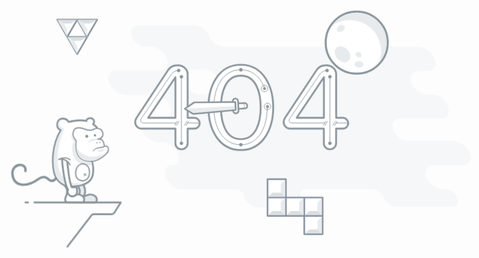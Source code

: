 <!DOCTYPE html><html lang="en"><head><meta charset="utf-8"><title>404</title><style class="cp-pen-styles">.me404{width:1000px;height:480px;position:absolute;top:50%;left:50%;margin-left:-400px;margin-top:0px}.st0{fill-rule:evenodd;clip-rule:evenodd;fill:#e8ebed}.st1{fill:#fff;stroke:#89949b;stroke-width:3;stroke-linecap:round;stroke-linejoin:round;stroke-miterlimit:10}.st2{fill-rule:evenodd;clip-rule:evenodd;fill:#dbdfe1}.st3{fill:#fff}.st4{fill-rule:evenodd;clip-rule:evenodd;fill:#e8ebed;stroke:#89949b;stroke-width:3;stroke-linecap:round;stroke-linejoin:round;stroke-miterlimit:10}.st5{fill-rule:evenodd;clip-rule:evenodd;fill:#fff;stroke:#89949b;stroke-width:3;stroke-linecap:round;stroke-linejoin:round;stroke-miterlimit:10}.st6{fill-rule:evenodd;clip-rule:evenodd;fill:none;stroke:#89949b;stroke-width:3;stroke-linecap:round;stroke-linejoin:round;stroke-miterlimit:10}.st7{fill-rule:evenodd;clip-rule:evenodd;fill:none;stroke:#89949b;stroke-width:4;stroke-linecap:round;stroke-linejoin:round;stroke-miterlimit:10}.st8{fill-rule:evenodd;clip-rule:evenodd;fill:#fff;stroke:#89949b;stroke-width:2;stroke-linecap:round;stroke-linejoin:round;stroke-miterlimit:10}.st9{fill:#89949b}.st10{fill-rule:evenodd;clip-rule:evenodd;fill:#89949b}.st11{fill-rule:evenodd;clip-rule:evenodd;fill:none;stroke:#89949b;stroke-width:2;stroke-linecap:round;stroke-linejoin:round;stroke-miterlimit:10}.st12{fill-rule:evenodd;clip-rule:evenodd;fill:#fff}.st13{fill-rule:evenodd;clip-rule:evenodd;fill:#fff;stroke:#8894a0;stroke-width:3;stroke-linecap:round;stroke-linejoin:round;stroke-miterlimit:10}.st14{fill-rule:evenodd;clip-rule:evenodd;fill:none;stroke:#89949b;stroke-linecap:round;stroke-linejoin:round;stroke-miterlimit:10}.st15{fill:none;stroke:#89949b;stroke-linecap:round;stroke-linejoin:round;stroke-miterlimit:10}#cloud{-webkit-animation:cloud 9s infinite ease-in-out;-moz-animation:cloud 9s infinite ease-in-out;-o-animation:cloud 9s infinite ease-in-out;animation:cloud 9s infinite ease-in-out}lesshat-selector{-lh-property:0}@-webkit-keyframes cloud{0%{opacity:.3;left:160px;-webkit-transform:skewX(20deg)}65%{opacity:1;left:114px;-webkit-transform:skewX(0deg)}100%{opacity:.3;left:160px;-webkit-transform:skewX(20deg)}}@-moz-keyframes cloud{0%{opacity:.3;left:160px;-moz-transform:skewX(20deg)}65%{opacity:1;left:114px;-moz-transform:skewX(0deg)}100%{opacity:.3;left:160px;-moz-transform:skewX(20deg)}}@-o-keyframes cloud{0%{opacity:.3;left:160px;-o-transform:skewX(20deg)}65%{opacity:1;left:114px;-o-transform:skewX(0deg)}100%{opacity:.3;left:160px;-o-transform:skewX(20deg)}}@keyframes cloud{0%{opacity:.3;left:160px;-webkit-transform:skewX(20deg);-moz-transform:skewX(20deg);-ms-transform:skewX(20deg);transform:skewX(20deg)}65%{opacity:1;left:114px;-webkit-transform:skewX(0deg);-moz-transform:skewX(0deg);-ms-transform:skewX(0deg);transform:skewX(0deg)}100%{opacity:.3;left:160px;-webkit-transform:skewX(20deg);-moz-transform:skewX(20deg);-ms-transform:skewX(20deg);transform:skewX(20deg)}}[not-existing]{zoom:1}#moon{transform-origin:640px 81px;-webkit-animation:moon-float 6s infinite ease-in-out;-moz-animation:moon-float 6s infinite ease-in-out;-o-animation:moon-float 6s infinite ease-in-out;animation:moon-float 6s infinite ease-in-out}lesshat-selector{-lh-property:0}@-webkit-keyframes moon-float{0%{-webkit-transform:translate(0,20px) scale(1.1)}65%{-webkit-transform:translate(0,0px) scale(1.0)}100%{-webkit-transform:translate(0,20px) scale(1.1)}}@-moz-keyframes moon-float{0%{-moz-transform:translate(0,20px) scale(1.1)}65%{-moz-transform:translate(0,0px) scale(1.0)}100%{-moz-transform:translate(0,20px) scale(1.1)}}@-o-keyframes moon-float{0%{-o-transform:translate(0,20px) scale(1.1)}65%{-o-transform:translate(0,0px) scale(1.0)}100%{-o-transform:translate(0,20px) scale(1.1)}}@keyframes moon-float{0%{-webkit-transform:translate(0,20px) scale(1.1);-moz-transform:translate(0,20px) scale(1.1);-ms-transform:translate(0,20px) scale(1.1);transform:translate(0,20px) scale(1.1)}65%{-webkit-transform:translate(0,0px) scale(1.0);-moz-transform:translate(0,0px) scale(1.0);-ms-transform:translate(0,0px) scale(1.0);transform:translate(0,0px) scale(1.0)}100%{-webkit-transform:translate(0,20px) scale(1.1);-moz-transform:translate(0,20px) scale(1.1);-ms-transform:translate(0,20px) scale(1.1);transform:translate(0,20px) scale(1.1)}}[not-existing]{zoom:1}#monkey-eye-l{transform-origin:191px 257px;-webkit-animation:blink-l 12s infinite ease-in-out;-moz-animation:blink-l 12s infinite ease-in-out;-o-animation:blink-l 12s infinite ease-in-out;animation:blink-l 12s infinite ease-in-out}#monkey-eye-r{transform-origin:205px 256px;-webkit-animation:blink-r 12s infinite ease-in-out;-moz-animation:blink-r 12s infinite ease-in-out;-o-animation:blink-r 12s infinite ease-in-out;animation:blink-r 12s infinite ease-in-out}#monkey-arm{transform-origin:155px 298px;-webkit-animation:monkey-arm 4s infinite ease-in-out;-moz-animation:monkey-arm 4s infinite ease-in-out;-o-animation:monkey-arm 4s infinite ease-in-out;animation:monkey-arm 4s infinite ease-in-out}lesshat-selector{-lh-property:0}@-webkit-keyframes monkey-arm{0%{-webkit-transform:rotateZ(-10deg)}50%{-webkit-transform:rotateZ(20deg)}100%{-webkit-transform:rotateZ(-10deg)}}@-moz-keyframes monkey-arm{0%{-moz-transform:rotateZ(-10deg)}50%{-moz-transform:rotateZ(20deg)}100%{-moz-transform:rotateZ(-10deg)}}@-o-keyframes monkey-arm{0%{-o-transform:rotateZ(-10deg)}50%{-o-transform:rotateZ(20deg)}100%{-o-transform:rotateZ(-10deg)}}@keyframes monkey-arm{0%{-webkit-transform:rotateZ(-10deg);-moz-transform:rotateZ(-10deg);-ms-transform:rotateZ(-10deg);transform:rotateZ(-10deg)}50%{-webkit-transform:rotateZ(20deg);-moz-transform:rotateZ(20deg);-ms-transform:rotateZ(20deg);transform:rotateZ(20deg)}100%{-webkit-transform:rotateZ(-10deg);-moz-transform:rotateZ(-10deg);-ms-transform:rotateZ(-10deg);transform:rotateZ(-10deg)}}[not-existing]{zoom:1}lesshat-selector{-lh-property:0}@-webkit-keyframes blink-l{0%{-webkit-transform:rotateX(0deg)}2%{-webkit-transform:rotateX(80deg)}4%,20%{-webkit-transform:rotateX(0deg)}22%{-webkit-transform:rotateX(80deg)}24%,30%{-webkit-transform:rotateX(0deg)}32%{-webkit-transform:rotateX(80deg)}34%,70%{-webkit-transform:rotateX(0deg)}72%{-webkit-transform:rotateX(80deg)}74%,100%{-webkit-transform:rotateX(0deg)}}@-moz-keyframes blink-l{0%{-moz-transform:rotateX(0deg)}2%{-moz-transform:rotateX(80deg)}4%,20%{-moz-transform:rotateX(0deg)}22%{-moz-transform:rotateX(80deg)}24%,30%{-moz-transform:rotateX(0deg)}32%{-moz-transform:rotateX(80deg)}34%,70%{-moz-transform:rotateX(0deg)}72%{-moz-transform:rotateX(80deg)}74%,100%{-moz-transform:rotateX(0deg)}}@-o-keyframes blink-l{0%{-o-transform:rotateX(0deg)}2%{-o-transform:rotateX(80deg)}4%,20%{-o-transform:rotateX(0deg)}22%{-o-transform:rotateX(80deg)}24%,30%{-o-transform:rotateX(0deg)}32%{-o-transform:rotateX(80deg)}34%,70%{-o-transform:rotateX(0deg)}72%{-o-transform:rotateX(80deg)}74%,100%{-o-transform:rotateX(0deg)}}@keyframes blink-l{0%{-webkit-transform:rotateX(0deg);-moz-transform:rotateX(0deg);-ms-transform:rotateX(0deg);transform:rotateX(0deg)}2%{-webkit-transform:rotateX(80deg);-moz-transform:rotateX(80deg);-ms-transform:rotateX(80deg);transform:rotateX(80deg)}4%,20%{-webkit-transform:rotateX(0deg);-moz-transform:rotateX(0deg);-ms-transform:rotateX(0deg);transform:rotateX(0deg)}22%{-webkit-transform:rotateX(80deg);-moz-transform:rotateX(80deg);-ms-transform:rotateX(80deg);transform:rotateX(80deg)}24%,30%{-webkit-transform:rotateX(0deg);-moz-transform:rotateX(0deg);-ms-transform:rotateX(0deg);transform:rotateX(0deg)}32%{-webkit-transform:rotateX(80deg);-moz-transform:rotateX(80deg);-ms-transform:rotateX(80deg);transform:rotateX(80deg)}34%,70%{-webkit-transform:rotateX(0deg);-moz-transform:rotateX(0deg);-ms-transform:rotateX(0deg);transform:rotateX(0deg)}72%{-webkit-transform:rotateX(80deg);-moz-transform:rotateX(80deg);-ms-transform:rotateX(80deg);transform:rotateX(80deg)}74%,100%{-webkit-transform:rotateX(0deg);-moz-transform:rotateX(0deg);-ms-transform:rotateX(0deg);transform:rotateX(0deg)}}[not-existing]{zoom:1}lesshat-selector{-lh-property:0}@-webkit-keyframes blink-r{0%{-webkit-transform:rotateX(0deg)}2%{-webkit-transform:rotateX(80deg)}4%,30%{-webkit-transform:rotateX(0deg)}32%{-webkit-transform:rotateX(80deg)}34%,50%{-webkit-transform:rotateX(0deg)}52%{-webkit-transform:rotateX(80deg)}54%,100%{-webkit-transform:rotateX(0deg)}}@-moz-keyframes blink-r{0%{-moz-transform:rotateX(0deg)}2%{-moz-transform:rotateX(80deg)}4%,30%{-moz-transform:rotateX(0deg)}32%{-moz-transform:rotateX(80deg)}34%,50%{-moz-transform:rotateX(0deg)}52%{-moz-transform:rotateX(80deg)}54%,100%{-moz-transform:rotateX(0deg)}}@-o-keyframes blink-r{0%{-o-transform:rotateX(0deg)}2%{-o-transform:rotateX(80deg)}4%,30%{-o-transform:rotateX(0deg)}32%{-o-transform:rotateX(80deg)}34%,50%{-o-transform:rotateX(0deg)}52%{-o-transform:rotateX(80deg)}54%,100%{-o-transform:rotateX(0deg)}}@keyframes blink-r{0%{-webkit-transform:rotateX(0deg);-moz-transform:rotateX(0deg);-ms-transform:rotateX(0deg);transform:rotateX(0deg)}2%{-webkit-transform:rotateX(80deg);-moz-transform:rotateX(80deg);-ms-transform:rotateX(80deg);transform:rotateX(80deg)}4%,30%{-webkit-transform:rotateX(0deg);-moz-transform:rotateX(0deg);-ms-transform:rotateX(0deg);transform:rotateX(0deg)}32%{-webkit-transform:rotateX(80deg);-moz-transform:rotateX(80deg);-ms-transform:rotateX(80deg);transform:rotateX(80deg)}34%,50%{-webkit-transform:rotateX(0deg);-moz-transform:rotateX(0deg);-ms-transform:rotateX(0deg);transform:rotateX(0deg)}52%{-webkit-transform:rotateX(80deg);-moz-transform:rotateX(80deg);-ms-transform:rotateX(80deg);transform:rotateX(80deg)}54%,100%{-webkit-transform:rotateX(0deg);-moz-transform:rotateX(0deg);-ms-transform:rotateX(0deg);transform:rotateX(0deg)}}[not-existing]{zoom:1}#star1{transform-origin:643px 338px;-webkit-animation:star1 12s infinite linear,star1-fade 12s infinite ease-in-out;-moz-animation:star1 12s infinite linear,star1-fade 12s infinite ease-in-out;-o-animation:star1 12s infinite linear,star1-fade 12s infinite ease-in-out;animation:star1 12s infinite linear,star1-fade 12s infinite ease-in-out}#star2{transform-origin:489px 82px;-webkit-animation:star2 12s infinite linear,star2-fade 12s infinite ease-in-out;-moz-animation:star2 12s infinite linear,star2-fade 12s infinite ease-in-out;-o-animation:star2 12s infinite linear,star2-fade 12s infinite ease-in-out;animation:star2 12s infinite linear,star2-fade 12s infinite ease-in-out}#star3{transform-origin:316px 344px;-webkit-animation:star3 12s infinite linear,star3-fade 12s infinite ease-in-out;-moz-animation:star3 12s infinite linear,star3-fade 12s infinite ease-in-out;-o-animation:star3 12s infinite linear,star3-fade 12s infinite ease-in-out;animation:star3 12s infinite linear,star3-fade 12s infinite ease-in-out}#star4{transform-origin:126px 182px;-webkit-animation:star4 12s infinite linear,star4-fade 12s infinite ease-in-out;-moz-animation:star4 12s infinite linear,star4-fade 12s infinite ease-in-out;-o-animation:star4 12s infinite linear,star4-fade 12s infinite ease-in-out;animation:star4 12s infinite linear,star4-fade 12s infinite ease-in-out}lesshat-selector{-lh-property:0}@-webkit-keyframes star1{0%{-webkit-transform:scale(.5) skewX(15deg) rotateZ(0deg)}15%{-webkit-transform:scale(1) skewX(0deg) rotateZ(360deg)}30%,100%{-webkit-transform:scale(.5) skewX(15deg) rotateZ(720deg)}}@-moz-keyframes star1{0%{-moz-transform:scale(.5) skewX(15deg) rotateZ(0deg)}15%{-moz-transform:scale(1) skewX(0deg) rotateZ(360deg)}30%,100%{-moz-transform:scale(.5) skewX(15deg) rotateZ(720deg)}}@-o-keyframes star1{0%{-o-transform:scale(.5) skewX(15deg) rotateZ(0deg)}15%{-o-transform:scale(1) skewX(0deg) rotateZ(360deg)}30%,100%{-o-transform:scale(.5) skewX(15deg) rotateZ(720deg)}}@keyframes star1{0%{-webkit-transform:scale(.5) skewX(15deg) rotateZ(0deg);-moz-transform:scale(.5) skewX(15deg) rotateZ(0deg);-ms-transform:scale(.5) skewX(15deg) rotateZ(0deg);transform:scale(.5) skewX(15deg) rotateZ(0deg)}15%{-webkit-transform:scale(1) skewX(0deg) rotateZ(360deg);-moz-transform:scale(1) skewX(0deg) rotateZ(360deg);-ms-transform:scale(1) skewX(0deg) rotateZ(360deg);transform:scale(1) skewX(0deg) rotateZ(360deg)}30%,100%{-webkit-transform:scale(.5) skewX(15deg) rotateZ(720deg);-moz-transform:scale(.5) skewX(15deg) rotateZ(720deg);-ms-transform:scale(.5) skewX(15deg) rotateZ(720deg);transform:scale(.5) skewX(15deg) rotateZ(720deg)}}[not-existing]{zoom:1}lesshat-selector{-lh-property:0}@-webkit-keyframes star2{0%,15%{-webkit-transform:scale(.5) skewX(15deg) rotateZ(0deg)}30%{-webkit-transform:scale(1) skewX(0deg) rotateZ(360deg)}45%,100%{-webkit-transform:scale(.5) skewX(15deg) rotateZ(720deg)}}@-moz-keyframes star2{0%,15%{-moz-transform:scale(.5) skewX(15deg) rotateZ(0deg)}30%{-moz-transform:scale(1) skewX(0deg) rotateZ(360deg)}45%,100%{-moz-transform:scale(.5) skewX(15deg) rotateZ(720deg)}}@-o-keyframes star2{0%,15%{-o-transform:scale(.5) skewX(15deg) rotateZ(0deg)}30%{-o-transform:scale(1) skewX(0deg) rotateZ(360deg)}45%,100%{-o-transform:scale(.5) skewX(15deg) rotateZ(720deg)}}@keyframes star2{0%,15%{-webkit-transform:scale(.5) skewX(15deg) rotateZ(0deg);-moz-transform:scale(.5) skewX(15deg) rotateZ(0deg);-ms-transform:scale(.5) skewX(15deg) rotateZ(0deg);transform:scale(.5) skewX(15deg) rotateZ(0deg)}30%{-webkit-transform:scale(1) skewX(0deg) rotateZ(360deg);-moz-transform:scale(1) skewX(0deg) rotateZ(360deg);-ms-transform:scale(1) skewX(0deg) rotateZ(360deg);transform:scale(1) skewX(0deg) rotateZ(360deg)}45%,100%{-webkit-transform:scale(.5) skewX(15deg) rotateZ(720deg);-moz-transform:scale(.5) skewX(15deg) rotateZ(720deg);-ms-transform:scale(.5) skewX(15deg) rotateZ(720deg);transform:scale(.5) skewX(15deg) rotateZ(720deg)}}[not-existing]{zoom:1}lesshat-selector{-lh-property:0}@-webkit-keyframes star3{0%,30%{-webkit-transform:scale(.5) skewX(15deg) rotateZ(0deg)}45%{-webkit-transform:scale(1) skewX(0deg) rotateZ(360deg)}60%,100%{-webkit-transform:scale(.5) skewX(15deg) rotateZ(720deg)}}@-moz-keyframes star3{0%,30%{-moz-transform:scale(.5) skewX(15deg) rotateZ(0deg)}45%{-moz-transform:scale(1) skewX(0deg) rotateZ(360deg)}60%,100%{-moz-transform:scale(.5) skewX(15deg) rotateZ(720deg)}}@-o-keyframes star3{0%,30%{-o-transform:scale(.5) skewX(15deg) rotateZ(0deg)}45%{-o-transform:scale(1) skewX(0deg) rotateZ(360deg)}60%,100%{-o-transform:scale(.5) skewX(15deg) rotateZ(720deg)}}@keyframes star3{0%,30%{-webkit-transform:scale(.5) skewX(15deg) rotateZ(0deg);-moz-transform:scale(.5) skewX(15deg) rotateZ(0deg);-ms-transform:scale(.5) skewX(15deg) rotateZ(0deg);transform:scale(.5) skewX(15deg) rotateZ(0deg)}45%{-webkit-transform:scale(1) skewX(0deg) rotateZ(360deg);-moz-transform:scale(1) skewX(0deg) rotateZ(360deg);-ms-transform:scale(1) skewX(0deg) rotateZ(360deg);transform:scale(1) skewX(0deg) rotateZ(360deg)}60%,100%{-webkit-transform:scale(.5) skewX(15deg) rotateZ(720deg);-moz-transform:scale(.5) skewX(15deg) rotateZ(720deg);-ms-transform:scale(.5) skewX(15deg) rotateZ(720deg);transform:scale(.5) skewX(15deg) rotateZ(720deg)}}[not-existing]{zoom:1}lesshat-selector{-lh-property:0}@-webkit-keyframes star4{0%,45%{-webkit-transform:scale(.5) skewX(15deg) rotateZ(0deg)}60%{-webkit-transform:scale(1) skewX(0deg) rotateZ(360deg)}75%,100%{-webkit-transform:scale(.5) skewX(15deg) rotateZ(720deg)}}@-moz-keyframes star4{0%,45%{-moz-transform:scale(.5) skewX(15deg) rotateZ(0deg)}60%{-moz-transform:scale(1) skewX(0deg) rotateZ(360deg)}75%,100%{-moz-transform:scale(.5) skewX(15deg) rotateZ(720deg)}}@-o-keyframes star4{0%,45%{-o-transform:scale(.5) skewX(15deg) rotateZ(0deg)}60%{-o-transform:scale(1) skewX(0deg) rotateZ(360deg)}75%,100%{-o-transform:scale(.5) skewX(15deg) rotateZ(720deg)}}@keyframes star4{0%,45%{-webkit-transform:scale(.5) skewX(15deg) rotateZ(0deg);-moz-transform:scale(.5) skewX(15deg) rotateZ(0deg);-ms-transform:scale(.5) skewX(15deg) rotateZ(0deg);transform:scale(.5) skewX(15deg) rotateZ(0deg)}60%{-webkit-transform:scale(1) skewX(0deg) rotateZ(360deg);-moz-transform:scale(1) skewX(0deg) rotateZ(360deg);-ms-transform:scale(1) skewX(0deg) rotateZ(360deg);transform:scale(1) skewX(0deg) rotateZ(360deg)}75%,100%{-webkit-transform:scale(.5) skewX(15deg) rotateZ(720deg);-moz-transform:scale(.5) skewX(15deg) rotateZ(720deg);-ms-transform:scale(.5) skewX(15deg) rotateZ(720deg);transform:scale(.5) skewX(15deg) rotateZ(720deg)}}[not-existing]{zoom:1}lesshat-selector{-lh-property:0}@-webkit-keyframes star1-fade{0%{opacity:0}15%{opacity:1}30%,100%{opacity:0}}@-moz-keyframes star1-fade{0%{opacity:0}15%{opacity:1}30%,100%{opacity:0}}@-o-keyframes star1-fade{0%{opacity:0}15%{opacity:1}30%,100%{opacity:0}}@keyframes star1-fade{0%{opacity:0}15%{opacity:1}30%,100%{opacity:0}}[not-existing]{zoom:1}lesshat-selector{-lh-property:0}@-webkit-keyframes star2-fade{0%,15%{opacity:0}30%{opacity:1}45%,100%{opacity:0}}@-moz-keyframes star2-fade{0%,15%{opacity:0}30%{opacity:1}45%,100%{opacity:0}}@-o-keyframes star2-fade{0%,15%{opacity:0}30%{opacity:1}45%,100%{opacity:0}}@keyframes star2-fade{0%,15%{opacity:0}30%{opacity:1}45%,100%{opacity:0}}[not-existing]{zoom:1}lesshat-selector{-lh-property:0}@-webkit-keyframes star3-fade{0%,30%{opacity:0}45%{opacity:1}60%,100%{opacity:0}}@-moz-keyframes star3-fade{0%,30%{opacity:0}45%{opacity:1}60%,100%{opacity:0}}@-o-keyframes star3-fade{0%,30%{opacity:0}45%{opacity:1}60%,100%{opacity:0}}@keyframes star3-fade{0%,30%{opacity:0}45%{opacity:1}60%,100%{opacity:0}}[not-existing]{zoom:1}lesshat-selector{-lh-property:0}@-webkit-keyframes star4-fade{0%,45%{opacity:0}60%{opacity:1}75%,100%{opacity:0}}@-moz-keyframes star4-fade{0%,45%{opacity:0}60%{opacity:1}75%,100%{opacity:0}}@-o-keyframes star4-fade{0%,45%{opacity:0}60%{opacity:1}75%,100%{opacity:0}}@keyframes star4-fade{0%,45%{opacity:0}60%{opacity:1}75%,100%{opacity:0}}[not-existing]{zoom:1}#sword-path{transform-origin:458px 206px;-webkit-animation:tetris-float 3s infinite ease-in-out;-moz-animation:tetris-float 3s infinite ease-in-out;-o-animation:tetris-float 3s infinite ease-in-out;animation:tetris-float 3s infinite ease-in-out}#sword{transform-origin:458px 206px;-webkit-animation:sword 4s infinite ease-out;-moz-animation:sword 4s infinite ease-out;-o-animation:sword 4s infinite ease-out;animation:sword 4s infinite ease-out}lesshat-selector{-lh-property:0}@-webkit-keyframes sword{0%,15%{-webkit-transform:rotate(-40deg)}87%{-webkit-transform:rotate(50deg)}100%{-webkit-transform:rotate(-40deg)}}@-moz-keyframes sword{0%,15%{-moz-transform:rotate(-40deg)}87%{-moz-transform:rotate(50deg)}100%{-moz-transform:rotate(-40deg)}}@-o-keyframes sword{0%,15%{-o-transform:rotate(-40deg)}87%{-o-transform:rotate(50deg)}100%{-o-transform:rotate(-40deg)}}@keyframes sword{0%,15%{-webkit-transform:rotate(-40deg);-moz-transform:rotate(-40deg);-ms-transform:rotate(-40deg);transform:rotate(-40deg)}87%{-webkit-transform:rotate(50deg);-moz-transform:rotate(50deg);-ms-transform:rotate(50deg);transform:rotate(50deg)}100%{-webkit-transform:rotate(-40deg);-moz-transform:rotate(-40deg);-ms-transform:rotate(-40deg);transform:rotate(-40deg)}}[not-existing]{zoom:1}#tetris-path{transform-origin:538px 374px;-webkit-animation:tetris-float 5s infinite ease-in-out;-moz-animation:tetris-float 5s infinite ease-in-out;-o-animation:tetris-float 5s infinite ease-in-out;animation:tetris-float 5s infinite ease-in-out}#tetris{transform-origin:538px 374px;-webkit-animation:rotate 10s steps(1) infinite alternate;-moz-animation:rotate 10s steps(1) infinite alternate;-o-animation:rotate 10s steps(1) infinite alternate;animation:rotate 10s steps(1) infinite alternate}lesshat-selector{-lh-property:0}@-webkit-keyframes rotate{0%{-webkit-transform:rotateZ(0deg)}25%{-webkit-transform:rotateZ(90deg)}50%{-webkit-transform:rotateZ(180deg)}75%{-webkit-transform:rotateZ(270deg)}100%{-webkit-transform:rotateZ(360deg)}}@-moz-keyframes rotate{0%{-moz-transform:rotateZ(0deg)}25%{-moz-transform:rotateZ(90deg)}50%{-moz-transform:rotateZ(180deg)}75%{-moz-transform:rotateZ(270deg)}100%{-moz-transform:rotateZ(360deg)}}@-o-keyframes rotate{0%{-o-transform:rotateZ(0deg)}25%{-o-transform:rotateZ(90deg)}50%{-o-transform:rotateZ(180deg)}75%{-o-transform:rotateZ(270deg)}100%{-o-transform:rotateZ(360deg)}}@keyframes rotate{0%{-webkit-transform:rotateZ(0deg);-moz-transform:rotateZ(0deg);-ms-transform:rotateZ(0deg);transform:rotateZ(0deg)}25%{-webkit-transform:rotateZ(90deg);-moz-transform:rotateZ(90deg);-ms-transform:rotateZ(90deg);transform:rotateZ(90deg)}50%{-webkit-transform:rotateZ(180deg);-moz-transform:rotateZ(180deg);-ms-transform:rotateZ(180deg);transform:rotateZ(180deg)}75%{-webkit-transform:rotateZ(270deg);-moz-transform:rotateZ(270deg);-ms-transform:rotateZ(270deg);transform:rotateZ(270deg)}100%{-webkit-transform:rotateZ(360deg);-moz-transform:rotateZ(360deg);-ms-transform:rotateZ(360deg);transform:rotateZ(360deg)}}[not-existing]{zoom:1}lesshat-selector{-lh-property:0}@-webkit-keyframes tetris-float{0%{-webkit-transform:translate(0px,0px) scale(0.90)}65%{-webkit-transform:translate(0px,30px) scale(1.0)}100%{-webkit-transform:translate(0px,0px) scale(0.90)}}@-moz-keyframes tetris-float{0%{-moz-transform:translate(0px,0px) scale(0.90)}65%{-moz-transform:translate(0px,30px) scale(1.0)}100%{-moz-transform:translate(0px,0px) scale(0.90)}}@-o-keyframes tetris-float{0%{-o-transform:translate(0px,0px) scale(0.90)}65%{-o-transform:translate(0px,30px) scale(1.0)}100%{-o-transform:translate(0px,0px) scale(0.90)}}@keyframes tetris-float{0%{-webkit-transform:translate(0px,0px) scale(0.90);-moz-transform:translate(0px,0px) scale(0.90);-ms-transform:translate(0px,0px) scale(0.90);transform:translate(0px,0px) scale(0.90)}65%{-webkit-transform:translate(0px,30px) scale(1.0);-moz-transform:translate(0px,30px) scale(1.0);-ms-transform:translate(0px,30px) scale(1.0);transform:translate(0px,30px) scale(1.0)}100%{-webkit-transform:translate(0px,0px) scale(0.90);-moz-transform:translate(0px,0px) scale(0.90);-ms-transform:translate(0px,0px) scale(0.90);transform:translate(0px,0px) scale(0.90)}}[not-existing]{zoom:1}#triforce{transform-origin:175px 91px;-webkit-animation:triforce-float 3s infinite ease-in-out;-moz-animation:triforce-float 3s infinite ease-in-out;-o-animation:triforce-float 3s infinite ease-in-out;animation:triforce-float 3s infinite ease-in-out}lesshat-selector{-lh-property:0}@-webkit-keyframes triforce-float{0%{-webkit-transform:translate(0px,0px) scale(0.90)}65%{-webkit-transform:translate(0px,30px) scale(1.0)}100%{-webkit-transform:translate(0px,0px) scale(0.90)}}@-moz-keyframes triforce-float{0%{-moz-transform:translate(0px,0px) scale(0.90)}65%{-moz-transform:translate(0px,30px) scale(1.0)}100%{-moz-transform:translate(0px,0px) scale(0.90)}}@-o-keyframes triforce-float{0%{-o-transform:translate(0px,0px) scale(0.90)}65%{-o-transform:translate(0px,30px) scale(1.0)}100%{-o-transform:translate(0px,0px) scale(0.90)}}@keyframes triforce-float{0%{-webkit-transform:translate(0px,0px) scale(0.90);-moz-transform:translate(0px,0px) scale(0.90);-ms-transform:translate(0px,0px) scale(0.90);transform:translate(0px,0px) scale(0.90)}65%{-webkit-transform:translate(0px,30px) scale(1.0);-moz-transform:translate(0px,30px) scale(1.0);-ms-transform:translate(0px,30px) scale(1.0);transform:translate(0px,30px) scale(1.0)}100%{-webkit-transform:translate(0px,0px) scale(0.90);-moz-transform:translate(0px,0px) scale(0.90);-ms-transform:translate(0px,0px) scale(0.90);transform:translate(0px,0px) scale(0.90)}}[not-existing]{zoom:1}</style></head><body><svg class="me404" viewBox="0 0 1000 480"><path id="cloud" class="st0" d="M658.4,345.2c-10.9,0-19.7-8.8-19.7-19.7c0-10.9,8.8-19.7,19.7-19.7h50.1c9.9-1.5,17.5-10,17.5-20.3    c0-11.4-9.2-20.6-20.6-20.6v-0.2H633c-11.4,0-20.6-6.7-20.6-18.1c0-11.4,9.2-19.3,20.6-19.3h70.4l2-0.2c7.3-3.1,12.5-11,12.5-19.5    c0-8.5-4.2-16.7-11.4-19.2l-2.5-0.3h-11.3c-11.9,0-21.6-8.9-21.6-19.9c0-11,9.7-19.9,21.6-19.9h15.8l1.4-0.3    c8.6-2.5,14.8-10.1,14.8-19.5c0-11.4-9.2-20.6-20.6-20.6h-1.2h-69.2H382.5c-19.8-0.9-19.9-15.9-19.8-17.8c0-0.1,0-0.1,0-0.2    c0-9.9-8.1-18-18-18h-93.5c-9.9,0-18,8.1-18,18c0,9.4,7.2,17.1,16.3,17.9h9.3c0.2,0,0,0,0.6,0l0.5,0l0.4,0l0.2,0    c10.1,0.9,18,9.3,18,19.6c0,10.9-8.8,19.7-19.7,19.7h-70.7c-11.3,0-20.5,9.2-20.5,20.6c0,11.3,9.1,20.5,20.4,20.6h48.8    c10.3,0,18.7,8.4,18.7,18.7c0,10.3-8.4,18.7-18.7,18.7h-23.2c-11.3,0.1-20.4,9.2-20.4,20.6c0,11.3,9.2,20.5,20.5,20.6h6.3    c10.7,0,19.3,8.7,19.3,19.3c0,10.7-7.8,19.3-18.4,19.3l-1.5,0l-2.8,0.4c-7.3,3.1-11.8,11-11.5,18.9c0.3,8.5,4.2,16.5,11.7,19.6    c1.1,0.7,3.4,0.9,4.4,0.9h4.5H296h19.7c3.9,0.5,8.2,4.2,7.4,10.4c0,0.4,0,0.8,0.1,1.1c0,0.5-0.1,1-0.1,1.5c0,9.7,7.9,17.5,17.5,17.5    h60.2c9.7,0,17.5-7.9,17.5-17.5c0-0.4,0-0.8-0.1-1.2c0.1-0.3,0-0.7,0.1-1.1c0.3-6.5,6.4-10.9,10.6-10.8h110.1    c8.5,0,16.9,6.6,16.9,14.8c0,8.2,6.6,14.8,14.8,14.8h92.6c8.2,0,14.8-6.6,14.8-14.8c0-8.2-6.6-14.8-14.8-14.8 M332.8,187.1h-21.2    c-11.4,0-20.6-9.2-20.6-20.6c0-11.4,9.2-20.6,20.6-20.6h21.2c11.4,0,20.6,9.2,20.6,20.6C353.3,177.9,344.1,187.1,332.8,187.1z"/><g id="triforce"><path id="zelda_stroke" class="st1" d="M138.4,59.5h36.9l-18.5,32L138.4,59.5z M193.8,91.5l18.5-32h-36.9L193.8,91.5z M175.4,123.5        l18.5-32h-36.9L175.4,123.5z"/><path id="zelda_dark_shadow" class="st0" d="M156.9,91.5l-18.5-32l18.5,10.7L156.9,91.5z M193.8,70.2l-18.5-10.7l18.5,32        L193.8,70.2z M175.4,102.2l-18.5-10.7l18.5,32L175.4,102.2z"/><path id="zelda_light_shadow" class="st2" d="M175.4,59.5l-18.5,10.7l-18.5-10.7H175.4z M175.4,59.5l18.5,10.7l18.5-10.7H175.4z         M156.9,91.5l18.5,10.7l18.5-10.7H156.9z"/><path id="zelda_highlight" class="st3" d="M150.6,66.6h12.5l-6.3,10.8L150.6,66.6z M193.8,77.4l6.3-10.8h-12.5L193.8,77.4z         M175.4,109.4l6.3-10.8h-12.5L175.4,109.4z"/></g><g id="monkey"><path id="foot_back" class="st4"              d="M187.3,354.5c2.2-4.5,1.6-12.8-3.3-18.5l-9.3,2c2.2,3.5,8.3,7.7,2.3,20.8 c-1.9,4.2-0.8,8.7,4,8.7h22.3c6.5,0,5.3-7.9,2-10.5c-4.2-3.3-10.2-3.6-15.3-1C187.9,357.1,185.3,358.7,187.3,354.5z"/><path id="foot_front" class="st5"              d="M166.3,354.5c2.2-4.5,1.6-12.8-3.3-18.5l-9.3,2c2.2,3.5,8.3,7.7,2.3,20.8 c-1.9,4.2-0.8,8.7,4,8.7h22.3c6.5,0,5.3-7.9,2-10.5c-4.2-3.3-10.2-3.6-15.3-1C166.9,357.1,164.3,358.7,166.3,354.5z"/><path id="body" class="st5"              d="M199.8,299.3l9-55.5c0,0-2.1-3.6-7.2-7.1c1.4-1.2,2.2-3.1,1.8-5c-0.6-3.1-3.9-5.3-7.5-4.8 c-2.9,0.4-5,2.4-5.4,4.8l0,0c-7.2-1.9-16.5-1.9-29.5,1.6c-1.5-3.1-5.6-5.4-9.3-5.7c-5.5-0.4-9.3,3.7-9.7,9.3 c-0.3,4.4,2.2,8.3,6.1,9.9c-16,25.6-14.6,58.2-11,71.9c4.3,16.1,18.2,21.8,26.3,21.8c13,0,33.8-1.9,37.5-17.7 C202.9,315,202,303.9,199.8,299.3z"/><path id="rock" class="st6"              d="M93.4,367.5H89 M104,367.5h144l-11,17.2c-0.9,1.4-2.5,2.3-4.2,2.3H203c-1.6,0-3,0.7-4,2l-40,52"/><path id="tail" class="st7"              d="M89,315c2.2-15.2-23-13.2-21.6,4.8c1.7,22.3,24.4,22.1,42.5,9.1c10.8-7.8,15.3-1.8,19.1,1.1 c2.3,1.7,6.7,3.3,11-3"/><path id="face" class="st8"              d="M213.7,245.2c0,0-6-2.9-11,0.2c-4.6,2.8-9.4,1.7-14,0c-4.6-1.7-16-5.1-19.2,2.6 c-2,3.8-2.3,9.7,3.8,16.3c-0.9,10.1-2.9,37.9,28.6,34.2c10.1-1.2,24.8-12.7,25.4-18.2s-1.7-7.4-6.5-6.5 c-1.3-6.5-2.3-12.9-10.7-11.8c-3.9,0.2,7.5,0,8.1-7.5C218.6,247.8,213.7,245.2,213.7,245.2z"/><path id="mouth" class="st9"              d="M220.6,274.8c0,0-0.3,0.2-0.7,0.5c-0.2,0.2-0.6,0.3-1,0.5c-0.4,0.2-0.9,0.3-1.4,0.5 c-1,0.3-2.1,0.5-3.3,0.6c-1.2,0.2-2.4,0.3-3.7,0.5c-0.6,0.1-1.2,0.2-1.8,0.4c-0.6,0.1-1.1,0.3-1.7,0.5c-0.5,0.2-1,0.4-1.4,0.7 c-0.5,0.2-0.8,0.5-1.2,0.8c-0.4,0.2-0.6,0.6-0.9,0.9c-0.3,0.3-0.4,0.5-0.6,0.7c-0.3,0.4-0.5,0.7-0.5,0.7l0,0.1 c-0.2,0.2-0.5,0.3-0.7,0.1c-0.2-0.1-0.3-0.4-0.2-0.7c0,0,0.2-0.3,0.5-0.8c0.2-0.3,0.3-0.6,0.6-0.9c0.3-0.3,0.5-0.7,0.9-1 c0.4-0.3,0.8-0.7,1.3-1c0.5-0.3,1-0.6,1.6-0.9c0.6-0.2,1.2-0.5,1.8-0.7c0.6-0.2,1.3-0.3,1.9-0.5c1.3-0.3,2.5-0.5,3.7-0.7 c1.2-0.2,2.2-0.4,3-0.7c0.4-0.2,0.8-0.3,1.1-0.4c0.3-0.2,0.5-0.2,0.8-0.4c0.5-0.3,0.7-0.5,0.7-0.5c0.5-0.3,1.1-0.2,1.4,0.2 C221.2,273.9,221.1,274.5,220.6,274.8C220.6,274.8,220.6,274.8,220.6,274.8z"/><path id="nose_hole" class="st10" d="M213.2,266.3c0.6,0,1,0.5,0.9,1.1c0,0.6-0.5,1-1.1,0.9c-0.6,0-1-0.5-0.9-1.1        C212.1,266.6,212.6,266.2,213.2,266.3z"/><path id="nose_hole_1_" class="st10" d="M208.1,266.9c0.6,0,1,0.5,0.9,1.1c0,0.6-0.5,1-1.1,0.9c-0.6,0-1-0.5-0.9-1.1        C207.1,267.3,207.6,266.9,208.1,266.9z"/><path id="monkey-eye-r" class="st10"              d="M205,253.5c1.1,0.1,1.9,1,1.9,2.1c-0.1,1.1-1,1.9-2.1,1.9c-1.1-0.1-1.9-1-1.9-2.1 C203,254.3,203.9,253.4,205,253.5z"/><path id="monkey-eye-l" class="st10"              d="M191.5,254.6c1.4,0.1,2.4,1.3,2.3,2.7c-0.1,1.4-1.3,2.4-2.7,2.3c-1.4-0.1-2.4-1.3-2.3-2.7 C188.9,255.6,190.1,254.5,191.5,254.6z"/><path id="mongkey_shadow_1_" class="st0" d="M209.1,281c0.9-0.9,9.4-2.6,12-3c2.4-0.4-1.6,4.1-5,5S208.2,282,209.1,281z M143.6,237.1c-0.3,3.6,1.8,7,5.2,8.4c0.4,0.2,0.7,0.5,0.8,0.9c0.1,0.4,0.1,0.9-0.2,1.2c-15.1,24.2-14.7,56.3-10.8,70.8 c4,15.2,17.1,20.7,24.8,20.7c8.9,0,16.1-1,21.8-2.9c-67.5,2.2-35-81.7-33.3-87.3c0.2-0.8,1.2-4.4,1-5c-0.6-1.6-3.5-0.2-6-4 c-2.9-4.5,1.2-9.2,2.6-10.6C146.3,230.1,143.9,233,143.6,237.1z M201.7,297.5c7.8-0.9,17.9-8,22.3-13.3        c-27.4,14.7-44.4,3.1-50.1-9.8c0.3,5.9,1.6,12.6,5.9,17.3C184.4,296.7,191.8,298.7,201.7,297.5z M208.6,261.2        c-5.7,0.8-8.6-1.1-11.6,1.8c-2.8,2.7-7.7,4.6-3.8,4.1c3.9-0.6,10.1-3.4,16.8-4.1c0,0,0,0,0,0l-0.5,0c-0.2,0-0.3,0-0.4,0        c-0.5,0-1-0.4-1-0.9C208.2,261.9,208.2,261.5,208.6,261.2z M198.4,300c0-0.1,0-0.1-0.1-0.2c-0.7,0-1.4,0.1-2,0.1        c-7.8,0-13.9-2.3-18-6.8c-7.7-8.4-6.6-22.5-6.1-28.4c-5.6-6.2-5.6-11.5-4.6-15c-2,2.3-4.8,8.5,2.1,16.1c-3.9,6.4-5.4,26.5,9.2,36.2        c7.2,4.8,16.6,5.3,20.8,2.8C199.5,302.9,199,301.2,198.4,300z"/><path id="belly" class="st11" d="M189.1,304c6.2,3,8.1,11.5,5.9,19c-2.3,7.4-9.8,10-16,7c-6.2-3-7.6-10.4-5.3-17.8        S182.9,301.1,189.1,304z"/><path id="belly_button" class="st9" d="M191.2,322.3c0-0.1-0.1-0.2-0.2-0.2l-1.9-1.4l1-1.9c0.1-0.1,0.1-0.2,0-0.3        c-0.1-0.2-0.4-0.4-0.7-0.3c-0.2,0-0.4,0.2-0.5,0.3l-0.9,1.7l-1.6-1.2c-0.2-0.1-0.3-0.1-0.5-0.1c-0.4,0.1-0.5,0.4-0.5,0.6        c0,0.1,0.1,0.2,0.2,0.2l1.8,1.3l-1.1,2.1c-0.1,0.1-0.1,0.2,0,0.3c0.1,0.3,0.4,0.4,0.7,0.4c0.2,0,0.3-0.1,0.4-0.3l1-1.9l1.7,1.3        c0.1,0.1,0.3,0.1,0.5,0.1C191.1,322.8,191.3,322.5,191.2,322.3z"/><g id="monkey_arm"><path id="monkey-arm" class="st5" d="M164.3,344.1c-0.9-0.3-1.8-0.2-2.5,0.2c-0.3-0.2-0.6-0.3-0.9-0.4c-0.8-0.3-1.5-0.5-2.3-0.5            c-0.1,0-0.2-0.1-0.3-0.3c-2.4-11.4-1.1-27.6,0.3-43.8c0-0.1,1.2-5.7-2.6-7.2c-5.2-2.1-5.5,2.5-5.5,2.7c-0.5,4.8-3.6,39,1.1,51.4            c0,0.1,0,0.2,0,0.3c-0.4,0.5-0.7,1-0.9,1.7c-1.5,3.9,0.7,8.3,4.8,9.9c4.1,1.6,8.7-0.3,10.1-4.2c0.5-1.3,0.6-2.7,0.3-4            c0-0.1,0-0.2,0.1-0.2c0.5-0.7,0.9-1.6,0.5-2.9C166.2,345.5,165.4,344.4,164.3,344.1z"/><g id="armpit"><path class="st12" d="M165,296c0-4.3-1.8-10.8-6-12c-12.5-3.5-12.4,11.1-12.4,11.1s10.8-1.4,16.7,9.6                C163.3,304.6,165,300.3,165,296z"/><path class="st11" d="M146.6,295.1c0,0,10.8-1.4,16.7,9.6"/><path class="st11" d="M144.4,296c0,0,8.7-6.6,19.2,0"/></g></g></g><g id="tetris-path"><g id="tetris"><path id="tetris_stroke" class="st13"                  d="M487.5,323.5h34v34h-34V323.5z M487.5,357.5h34v34h-34V357.5z M521.5,357.5h34v34h-34 V357.5z M555.5,357.5h34v34h-34V357.5z M555.5,391.5h34v34h-34V391.5z"/><path id="tetris_dark_shadow" class="st2"                  d="M489,356l6-6c0.9-0.9,2.2-1.5,3.5-1.5h13.9l7.5,7.5H489z M489,390l6-6 c0.9-0.9,2.2-1.5,3.5-1.5h13.9l7.5,7.5H489z M523,390l6-6c0.9-0.9,2.2-1.5,3.5-1.5h13.9l7.5,7.5H523z M557,390l6-6 c0.9-0.9,2.2-1.5,3.5-1.5h13.9l7.5,7.5H557z M557,424l6-6c0.9-0.9,2.2-1.5,3.5-1.5h13.9l7.5,7.5H557z"/><path id="tetris_light_shadow" class="st0"                  d="M520,356l-8-7.5v-13.9c0-1.4,0.6-2.7,1.6-3.6l6.4-6V356z M520,390l-8-7.5v-13.9 c0-1.4,0.6-2.7,1.6-3.6l6.4-6V390z M554,390l-8-7.5v-13.9c0-1.4,0.6-2.7,1.6-3.6l6.4-6V390z M588,390l-8-7.5v-13.9 c0-1.4,0.6-2.7,1.6-3.6l6.4-6V390z M588,424l-8-7.5v-13.9c0-1.4,0.6-2.7,1.6-3.6l6.4-6V424z"/></g></g><g id="stars"><path id="star1" class="st5"              d="M652.6,332.5c-5.3,3.1-12.1,1.2-15.1-4.1l-1.4-2.4l1.4,2.4c3.1,5.3,1.2,12.1-4.1,15.1l-2.4,1.4 l2.4-1.4c5.3-3.1,12.1-1.2,15.1,4.1l1.4,2.4l-1.4-2.4C645.5,342.3,647.3,335.5,652.6,332.5l2.4-1.4L652.6,332.5z"/><path id="star2" class="st5"              d="M503.4,73.7c-8,4.6-18.1,1.9-22.7-6.1l-2.1-3.6l2.1,3.6c4.6,8,1.9,18.1-6.1,22.7l-3.6,2.1l3.6-2.1 c8-4.6,18.1-1.9,22.7,6.1l2.1,3.6l-2.1-3.6C492.7,88.4,495.4,78.3,503.4,73.7l3.6-2.1L503.4,73.7z"/><path id="star3" class="st5"              d="M330.4,335.7c-8,4.6-18.1,1.9-22.7-6.1l-2.1-3.6l2.1,3.6c4.6,8,1.9,18.1-6.1,22.7l-3.6,2.1 l3.6-2.1c8-4.6,18.1-1.9,22.7,6.1l2.1,3.6l-2.1-3.6C319.7,350.4,322.4,340.3,330.4,335.7l3.6-2.1L330.4,335.7z"/><path id="star4" class="st5"              d="M135.6,176.5c-5.3,3.1-12.1,1.2-15.1-4.1l-1.4-2.4l1.4,2.4c3.1,5.3,1.2,12.1-4.1,15.1l-2.4,1.4 l2.4-1.4c5.3-3.1,12.1-1.2,15.1,4.1l1.4,2.4l-1.4-2.4C128.5,186.3,130.3,179.5,135.6,176.5l2.4-1.4L135.6,176.5z"/></g><g id="moon"><path id="moon_body" class="st5" d="M641,34c26,0,47,21,47,47s-21,47-47,47s-47-21-47-47S615,34,641,34z"/><path id="moon_shades" class="st0" d="M622.5,55.9c1.3,2.3,0,5.8-3.1,7.7c-3,2-6.6,1.7-7.9-0.6c-1.3-2.3,0-5.8,3.1-7.7        C617.6,53.3,621.1,53.6,622.5,55.9z M628.8,94.1c-4.1-6.1-11.6-9-16.7-6.4c-5.1,2.6-5.9,9.6-1.7,15.7c4.1,6.1,11.6,9,16.7,6.4        C632.2,107.2,632.9,100.2,628.8,94.1z M644.5,109c-3.6,0-6.5,2.2-6.5,5s2.9,5,6.5,5s6.5-2.2,6.5-5S648.1,109,644.5,109z         M645.7,95.8c-2.3-1.2-5-0.5-6,1.4c-1,2,0,4.5,2.3,5.7c2.3,1.2,5,0.5,6-1.4C649,99.6,648,97,645.7,95.8z M686.5,81        c0-25.1-20.4-45.5-45.5-45.5c-16.1,0-30.2,8.4-38.3,21c7.9-5.9,17.7-9.5,28.3-9.5c26,0,47,21,47,47c0,6.3-1.3,12.3-3.5,17.8        C681.9,103.6,686.5,92.8,686.5,81z"/></g><g id="number_4"><path id="number_4_outline" class="st1" d="M379.5,235.5c0-4.9-3.9-9.1-8.7-9.1h-11.4v-72.5c0-9.1-8.5-15.7-17.6-15        c-6,0-11.8,3.1-15.1,8l-52.7,79.8c-1.2,2.1-2.1,4.5-2.1,6.6c0,6.6,5,11.1,10.3,11.1H339v24.3c0,5.6,4.3,10.1,9.9,10.1        c6,0,10.5-4.5,10.5-10.1v-24.3h11.4C375.6,244.3,379.5,240.4,379.5,235.5z M339,226.4h-45.5l45.5-67.8V226.4z"/><path id="number_4_inner_lines" class="st14" d="M349,158v109.2 M345.9,147c-5.6,0-10.9,2.8-14,7.2l-47.1,69.5        c-1.2,1.9-3.3,4.3-3.6,5.8c-0.8,4.6,2.3,5.5,7.3,5.5H340 M359.5,235H379 M342,232l-4,7 M345,232l-4,7 M358,232l-4,7 M361,232l-4,7"        /><path id="number_4_dots" class="st10" d="M349,266c1.6,0,2.9,1.3,2.9,2.9c0,1.6-1.3,2.9-2.9,2.9c-1.6,0-2.9-1.3-2.9-2.9        C346.1,267.3,347.4,266,349,266z M349,155.1c1.6,0,2.9,1.3,2.9,2.9s-1.3,2.9-2.9,2.9c-1.6,0-2.9-1.3-2.9-2.9S347.4,155.1,349,155.1        z M344.4,144.6c1.6,0,2.9,1.3,2.9,2.9c0,1.6-1.3,2.9-2.9,2.9c-1.6,0-2.9-1.3-2.9-2.9C341.4,145.9,342.7,144.6,344.4,144.6z"/></g><g id="number_4_2"><path id="number_4_outline_2" class="st1" d="M627,235.5c0-4.9-3.9-9.1-8.7-9.1h-11.4v-72.5c0-9.1-8.5-15.7-17.6-15        c-6,0-11.8,3.1-15.1,8l-52.7,79.8c-1.2,2.1-2.1,4.5-2.1,6.6c0,6.6,5,11.1,10.3,11.1h56.7v24.3c0,5.6,4.3,10.1,9.9,10.1        c6,0,10.5-4.5,10.5-10.1v-24.3h11.4C623.1,244.3,627,240.4,627,235.5z M586.5,226.4H541l45.5-67.8V226.4z"/><path id="number_4_inner_lines_2" class="st14" d="M596.5,158v109.2 M593.3,147c-5.6,0-10.9,2.8-14,7.2l-47.1,69.5        c-1.2,1.9-3.3,4.3-3.6,5.8c-0.8,4.6,2.3,5.5,7.3,5.5h51.5 M607,235h19.5 M589.5,232l-4,7 M592.5,232l-4,7 M605.5,232l-4,7         M608.5,232l-4,7"/><path id="number_4_dots_2" class="st10" d="M596.5,266c1.6,0,2.9,1.3,2.9,2.9c0,1.6-1.3,2.9-2.9,2.9c-1.6,0-2.9-1.3-2.9-2.9        C593.6,267.3,594.9,266,596.5,266z M596.5,155.1c1.6,0,2.9,1.3,2.9,2.9s-1.3,2.9-2.9,2.9c-1.6,0-2.9-1.3-2.9-2.9        S594.9,155.1,596.5,155.1z M591.8,144.6c1.6,0,2.9,1.3,2.9,2.9c0,1.6-1.3,2.9-2.9,2.9c-1.6,0-2.9-1.3-2.9-2.9        C588.9,145.9,590.2,144.6,591.8,144.6z"/></g><g id="number_0"><path id="number_0_outline" class="st1" d="M502,208.9c0-34-15.9-70.9-54-70.9c-38.3,0-54,36.9-54,70.9s15.7,71.1,54,71.1        C486.1,280,502,242.9,502,208.9z M481.1,208.9c0,26.8-8.7,53-33.1,53c-24.6,0-33.1-26.2-33.1-53c0-26.8,8.5-52.8,33.1-52.8        C472.4,156.1,481.1,182.1,481.1,208.9z"/><path id="number_0_inner_lines" class="st15" d="M487.2,175.7c-6.7-16.8-19.3-29.4-39.2-29.4c-32,0-45.1,32.5-45.1,62.4        s13.1,62.6,45.1,62.6c31.8,0,44.1-32.6,44.1-62.6 M487.5,172c3,0,5.5,2.5,5.5,5.5c0,3-2.5,5.5-5.5,5.5c-3,0-5.5-2.5-5.5-5.5        C482,174.5,484.5,172,487.5,172z M492.5,202c3,0,5.5,2.5,5.5,5.5c0,3-2.5,5.5-5.5,5.5c-3,0-5.5-2.5-5.5-5.5        C487,204.5,489.5,202,492.5,202z"/><path id="number_0_dots" class="st10" d="M492.5,205c1.4,0,2.5,1.1,2.5,2.5c0,1.4-1.1,2.5-2.5,2.5c-1.4,0-2.5-1.1-2.5-2.5        C490,206.1,491.1,205,492.5,205z M487.5,175c1.4,0,2.5,1.1,2.5,2.5c0,1.4-1.1,2.5-2.5,2.5c-1.4,0-2.5-1.1-2.5-2.5        C485,176.1,486.1,175,487.5,175z M448.1,143.4c1.6,0,2.9,1.3,2.9,2.9c0,1.6-1.3,2.9-2.9,2.9c-1.6,0-2.9-1.3-2.9-2.9        C445.1,144.7,446.4,143.4,448.1,143.4z M448.1,268.3c1.6,0,2.9,1.3,2.9,2.9c0,1.6-1.3,2.9-2.9,2.9c-1.6,0-2.9-1.3-2.9-2.9        C445.1,269.6,446.4,268.3,448.1,268.3z"/></g><g id="sword-path"><g id="sword"><path id="sword_handle" class="st5"                  d="M444.6,196.6l0.6-0.8c1.5-2,1.8-4.3,3.8-2.8l8.9,6.8c2,1.5,2.4,4.3,0.9,6.3l-0.6,0.8 c-1.5,2-4.3,2.4-6.3,0.9L443,201C441,199.5,443.1,198.5,444.6,196.6z"/><path id="sword_handle_line" class="st14"                  d="M453.9,197c2,1.5,2.4,4.3,0.9,6.3l-0.6,0.8c-1.5,2-4.3,2.4-6.3,0.9"/><path id="sword_hilt" class="st5"                  d="M432.5,197.1l10.6-13.9c1.6-2.2,4.7-2.6,6.9-0.9c2.2,1.6,2.6,4.7,0.9,6.9l-10.6,13.9 c-1.6,2.2-4.7,2.6-6.9,0.9C431.2,202.4,430.8,199.3,432.5,197.1z"/><polygon id="sword_blade" class="st1" points="437,199 446,187.3 387.3,138.9 366.3,136.7 372.2,154   "/><polygon id="sword_blade_shadow" class="st0"                     points="436.7,197 440.3,192.3 369,138.5 368.5,138.4 373.5,153  "/></g></g></svg><script>var path=document.getElementById("tail");path.setAttribute("d","M89,315c2.2-15.2-23-13.2-21.6,4.8c1.7,22.3,24.4,22.1,42.5,9.1c10.8-7.8,15.3-1.8,19.1,1.1 c2.3,1.7,6.7,3.3,11-3");</script></body></html>
